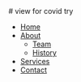 <link rel="stylesheet" href="style.css">
# view for covid try
<nav>
    <ul>
        <li><a href="#">Home</a></li>
        <li><a href="#">About</a>
            <ul>
                <li><a href="#">Team</a></li>
                <li><a href="#">History</a></li>
            </ul>
        </li>
        <li><a href="#">Services</a></li>
        <li><a href="#">Contact</a></li>
    </ul>
</nav>
